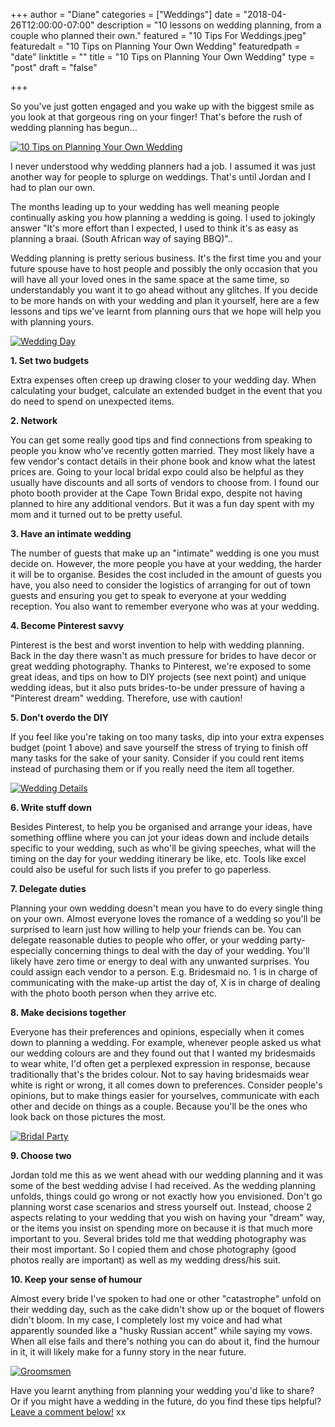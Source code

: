 +++
author = "Diane"
categories = ["Weddings"]
date = "2018-04-26T12:00:00-07:00"
description = "10 lessons on wedding planning, from a couple who planned their own."
featured = "10 Tips For Weddings.jpeg"
featuredalt = "10 Tips on Planning Your Own Wedding"
featuredpath = "date"
linktitle = ""
title = "10 Tips on Planning Your Own Wedding"
type = "post"
draft = "false"

+++

So you've just gotten engaged and you wake up with the biggest smile as you look at that gorgeous ring on your finger! That's before the rush of wedding planning has begun...

<a class="image featured" href="/img/2018/04/10 Tips For Weddings.jpeg" data-fancybox="group" data-caption="10 Tips on Planning Your Own Wedding">
  <img src="/img/2018/04/10 Tips For Weddings.jpeg" alt="10 Tips on Planning Your Own Wedding"/>
</a>

I never understood why wedding planners had a job. I assumed it was just another way for people to splurge on weddings. That's until Jordan and I had to plan our own.

The months leading up to your wedding has well meaning people continually asking you how planning a wedding is going. I used to jokingly answer "It's more effort than I expected, I used to think it's as easy as planning a braai. (South African way of saying BBQ)"..

Wedding planning is pretty serious business. It's the first time you and your future spouse have to host people and possibly the only occasion that you will have all your loved ones in the same space at the same time, so understandably you want it to go ahead without any glitches. If you decide to be more hands on with your wedding and plan it yourself, here are a few lessons and tips we've learnt from planning ours that we hope will help you with planning yours.

<a class="image featured" href="/img/2018/04/Wedding Pier.jpg" data-fancybox="group" data-caption="Wedding Day">
  <img src="/img/2018/04/Wedding Pier.jpg" alt="Wedding Day"/>
</a>

**1. Set two budgets**

Extra expenses often creep up drawing closer to your wedding day. When calculating your budget, calculate an extended budget in the event that you do need to spend on unexpected items.

**2. Network**

You can get some really good tips and find connections from speaking to people you know who've recently gotten married. They most likely have a few vendor's contact details in their phone book and know what the latest prices are. Going to your local bridal expo could also be helpful as they usually have discounts and all sorts of vendors to choose from. I found our photo booth provider at the Cape Town Bridal expo, despite not having planned to hire any additional vendors. But it was a fun day spent with my mom and it turned out to be pretty useful.

**3. Have an intimate wedding**

The number of guests that make up an "intimate" wedding is one you must decide on. However, the more people you have at your wedding, the harder it will be to organise. Besides the cost included in the amount of guests you have, you also need to consider the logistics of arranging for out of town guests and ensuring you get to speak to everyone at your wedding reception. You also want to remember everyone who was at your wedding.

**4. Become Pinterest savvy**

Pinterest is the best and worst invention to help with wedding planning. Back in the day there wasn't as much pressure for brides to have decor or great wedding photography. Thanks to Pinterest, we're exposed to some great ideas, and tips on how to DIY projects (see next point) and unique wedding ideas, but it also puts brides-to-be under pressure of having a "Pinterest dream" wedding. Therefore, use with caution!

**5. Don't overdo the DIY**

If you feel like you're taking on too many tasks, dip into your extra expenses budget (point 1 above) and save yourself the stress of trying to finish off many tasks for the sake of your sanity. Consider if you could rent items instead of purchasing them or if you really need the item all together.

<a class="image featured" href="/img/2018/04/Wedding Details.jpg" data-fancybox="group" data-caption="Wedding Details">
  <img src="/img/2018/04/Wedding Details.jpg" alt="Wedding Details"/>
</a>

**6. Write stuff down**

Besides Pinterest, to help you be organised and arrange your ideas, have something offline where you can jot your ideas down and include details specific to your wedding, such as who'll be giving speeches, what will the timing on the day for your wedding itinerary be like, etc. Tools like excel could also be useful for such lists if you prefer to go paperless.

**7. Delegate duties**

Planning your own wedding doesn't mean you have to do every single thing on your own. Almost everyone loves the romance of a wedding so you'll be surprised to learn just how willing to help your friends can be. You can delegate reasonable duties to people who offer, or your wedding party-especially concerning things to deal with the day of your wedding. You'll likely have zero time or energy to deal with any unwanted surprises. You could assign each vendor to a person. E.g. Bridesmaid no. 1 is in charge of communicating with the make-up artist the day of, X is in charge of dealing with the photo booth person when they arrive etc.

**8. Make decisions together**

Everyone has their preferences and opinions, especially when it comes down to planning a wedding. For example, whenever people asked us what our wedding colours are and they found out that I wanted my bridesmaids to wear white, I'd often get a perplexed expression in response, because traditionally that's the brides colour. Not to say having bridesmaids wear white is right or wrong, it all comes down to preferences. Consider people's opinions, but to make things easier for yourselves, communicate with each other and decide on things as a couple. Because you'll be the ones who look back on those pictures the most.

<a class="image featured" href="/img/2018/04/Bridal Party.jpg" data-fancybox="group" data-caption="Bridal Party">
  <img src="/img/2018/04/Bridal Party.jpg" alt="Bridal Party"/>
</a>

**9. Choose two**

Jordan told me this as we went ahead with our wedding planning and it was some of the best wedding advise I had received. As the wedding planning unfolds, things could go wrong or not exactly how you envisioned. Don't go planning worst case scenarios and stress yourself out. Instead, choose 2 aspects relating to your wedding that you wish on having your "dream" way, or the items you insist on spending more on because it is that much more important to you. Several brides told me that wedding photography was their most important. So I copied them and chose photography (good photos really are important) as well as my wedding dress/his suit.

**10. Keep your sense of humour**

Almost every bride I've spoken to had one or other "catastrophe" unfold on their wedding day, such as the cake didn't show up or the boquet of flowers didn't bloom. In my case, I completely lost my voice and had what apparently sounded like a "husky Russian accent" while saying my vows. When all else fails and there's nothing you can do about it, find the humour in it, it will likely make for a funny story in the near future.

<a class="image featured" href="/img/2018/04/Groomsmen.jpg" data-fancybox="group" data-caption="Groomsmen">
  <img src="/img/2018/04/Groomsmen.jpg" alt="Groomsmen"/>
</a>

Have you learnt anything from planning your wedding you'd like to share? Or if you might have a wedding in the future, do you find these tips helpful? <a href="https://hellohaileys.com/blog/2018/04/26-10_tips_for_your_wedding/#comment">Leave a comment below!</a> xx
